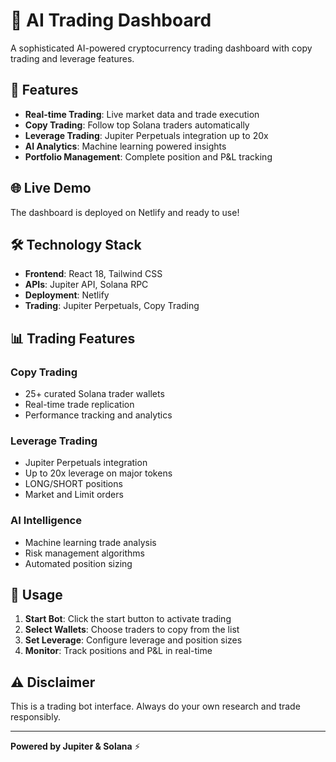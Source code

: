 # 🤖 AI Trading Dashboard

A sophisticated AI-powered cryptocurrency trading dashboard with copy trading and leverage features.

## 🚀 Features

- **Real-time Trading**: Live market data and trade execution
- **Copy Trading**: Follow top Solana traders automatically  
- **Leverage Trading**: Jupiter Perpetuals integration up to 20x
- **AI Analytics**: Machine learning powered insights
- **Portfolio Management**: Complete position and P&L tracking

## 🌐 Live Demo

The dashboard is deployed on Netlify and ready to use!

## 🛠 Technology Stack

- **Frontend**: React 18, Tailwind CSS
- **APIs**: Jupiter API, Solana RPC
- **Deployment**: Netlify
- **Trading**: Jupiter Perpetuals, Copy Trading

## 📊 Trading Features

### Copy Trading

- 25+ curated Solana trader wallets
- Real-time trade replication
- Performance tracking and analytics

### Leverage Trading

- Jupiter Perpetuals integration
- Up to 20x leverage on major tokens
- LONG/SHORT positions
- Market and Limit orders

### AI Intelligence

- Machine learning trade analysis
- Risk management algorithms
- Automated position sizing

## 🔧 Usage

1. **Start Bot**: Click the start button to activate trading
2. **Select Wallets**: Choose traders to copy from the list
3. **Set Leverage**: Configure leverage and position sizes
4. **Monitor**: Track positions and P&L in real-time

## ⚠️ Disclaimer

This is a trading bot interface. Always do your own research and trade responsibly.

---

**Powered by Jupiter & Solana** ⚡

